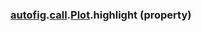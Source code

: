 ### [autofig](autofig.md).[call](autofig.call.md).[Plot](autofig.call.Plot.md).highlight (property)



